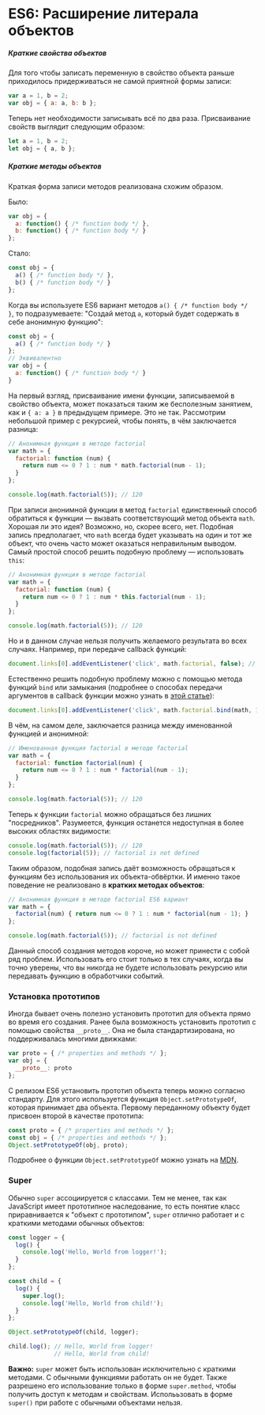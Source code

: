 # ES6: Расширение литерала объектов

##### Краткие свойства объектов
Для того чтобы записать переменную в свойство объекта раньше приходилось придерживаться не самой приятной формы записи:
```javascript
var a = 1, b = 2;
var obj = { a: a, b: b };
```

Теперь нет необходимости записывать всё по два раза. Присваивание свойств выглядит следующим образом:
```javascript
let a = 1, b = 2;
let obj = { a, b };
```

##### Краткие методы объектов
Краткая форма записи методов реализована схожим образом. 

Было:
```javascript
var obj = {
  a: function() { /* function body */ },
  b: function() { /* function body */ }
};
```

Стало:
```javascript
const obj = {
  a() { /* function body */ },
  b() { /* function body */ }
};
```

Когда вы используете ES6 вариант методов `a() { /* function body */ }`, то подразумеваете: "Создай метод `a`, который будет содержать в себе анонимную функцию":
```javascript
const obj = {
  a() { /* function body */ }
};
// Эквивалентно
var obj = {
  a: function() { /* function body */ }
}
```

На первый взгляд, присваивание имени функции, записываемой в свойство объекта, может показаться таким же бесполезным занятием, как и `{ a: a }` в предыдущем примере. Это не так. Рассмотрим небольшой пример с рекурсией, чтобы понять, в чём заключается разница:
```javascript
// Анонимная функция в методе factorial
var math = {
  factorial: function (num) {
    return num <= 0 ? 1 : num * math.factorial(num - 1);
  }
};

console.log(math.factorial(5)); // 120
```

При записи анонимной функции в метод `factorial` единственный способ обратиться к функции — вызвать соответствующий метод объекта `math`. Хорошая ли это идея? Возможно, но, скорее всего, нет. Подобная запись предполагает, что `math` всегда будет указывать на один и тот же объект, что очень часто может оказаться неправильным выводом. Самый простой способ решить подобную проблему — использовать `this`:
```javascript
// Анонимная функция в методе factorial
var math = {
  factorial: function (num) {
    return num <= 0 ? 1 : num * this.factorial(num - 1);
  }
};

console.log(math.factorial(5)); // 120
```

Но и в данном случае нельзя получить желаемого результата во всех случаях. Например, при передаче callback функций:
```javascript
document.links[0].addEventListener('click', math.factorial, false); // :(
```

Естественно решить подобную проблему можно с помощью метода функций `bind` или замыкания (подробнее о способах передачи аргументов в callback функции можно узнать в [этой статье](http://jsraccoon.ru/tip-callback-args/)):
```javascript
document.links[0].addEventListener('click', math.factorial.bind(math, 10), false); // :)
```

В чём, на самом деле, заключается разница между именованной функцией и анонимной:
```javascript
// Именованная функция factorial в методе factorial
var math = {
  factorial: function factorial(num) {
    return num <= 0 ? 1 : num * factorial(num - 1);
  }
};

console.log(math.factorial(5)); // 120
```

Теперь к функции `factorial` можно обращаться без лишних "посредников". Разумеется, функция останется недоступная в более высоких областях видимости:
```javascript
console.log(math.factorial(5)); // 120
console.log(factorial(5)); // factorial is not defined
```

Таким образом, подобная запись даёт возможность обращаться к функциям без использования их объекта-обвёртки. И именно такое поведение не реализовано в **кратких методах объектов**:
```javascript
// Анонимная функция в методе factorial ES6 вариант
var math = {
  factorial(num) { return num <= 0 ? 1 : num * factorial(num - 1); }
};

console.log(math.factorial(5)); // factorial is not defined
```

Данный способ создания методов короче, но может принести с собой ряд проблем. Использовать его стоит только в тех случаях, когда вы точно уверены, что вы никогда не будете использовать рекурсию или передавать функцию в обработчики событий.

### Установка прототипов
Иногда бывает очень полезно установить прототип для объекта прямо во время его создания. Ранее была возможность установить прототип с помощью свойства `__proto__`. Она не была стандартизирована, но поддерживалась многими движками:
```javascript
var proto = { /* properties and methods */ };
var obj = {
  __proto__: proto
};
```

С релизом ES6 установить прототип объекта теперь можно согласно стандарту. Для этого используется функция `Object.setPrototypeOf`, которая принимает два объекта. Первому переданному объекту будет присвоен второй в качестве прототипа:
```javascript
const proto = { /* properties and methods */ };
const obj = { /* properties and methods */ };
Object.setPrototypeOf(obj, proto);
```

Подробнее о функции `Object.setPrototypeOf` можно узнать на [MDN](https://developer.mozilla.org/ru/docs/Web/JavaScript/Reference/Global_Objects/Object/setPrototypeOf).

### Super

Обычно `super` ассоциируется с классами. Тем не менее, так как JavaScript имеет прототипное наследование, то есть понятие класс приравнивается к "объект с прототипом", `super` отлично работает и с краткими методами обычных объектов:
```javascript
const logger = {
  log() {
    console.log('Hello, World from logger!');
  }
};

const child = {
  log() {
    super.log();
    console.log('Hello, World from child!');
  }
};

Object.setPrototypeOf(child, logger);

child.log(); // Hello, World from logger!
             // Hello, World from child!
```

**Важно:** `super` может быть использован исключительно с краткими методами. С обычными функциями работать он не будет. Также разрешено его использование только в форме `super.method`, чтобы получить доступ к методам и свойствам. Исполььзовать в форме `super()` при работе с обычными объектами нельзя.